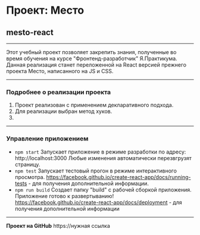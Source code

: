# Проект: Место
## mesto-react
______________________
Этот учебный проект позволяет закрепить знания, полученные во время обучения на курсе "Фронтенд-разработчик" Я.Практикума. 
Данная реализация станет переложенной на React версией прежнего проекта Место, написанного на JS и CSS.
______________________
### Подробнее о реализации проекта
1. Проект реализован с применением декларативного подхода. 
2. Для реализации выбран метод хуков. 
3. 
______________________
### Управление приложением
* `npm start`
Запускает приложение в режиме разработки по адресу: http://localhost:3000
Любые изменения автоматически перезвгрузят страницу.
* `npm test`
Запускает тестовый прогон в режиме интерактивного просмотра.
https://facebook.github.io/create-react-app/docs/running-tests - для получения дополнительной информации.
* `npm run build`
Создает папку "build" с рабочей сборкой приложения. Приложение готово к развертыванию!
https://facebook.github.io/create-react-app/docs/deployment - для получения дополнительной информации
______________________
**Проект на GitHub**
https://нужная ссылка
